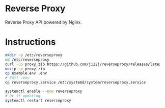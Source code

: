 # Reverse Proxy

Reverse Proxy API powered by Nginx.

# Instructions

```sh
mkdir -p /etc/reverseproxy
cd /etc/reverseproxy
curl -Lo proxy.zip https://github.com/j122j/reverseproxy/releases/latest/download/proxy.zip
unzip -o proxy.zip
cp example.env .env
# Edit .env
cp reverseproxy.service /etc/systemd/system/reverseproxy.service

systemctl enable --now reverseproxy
# Or if updating
systemctl restart reverseproxy
```
